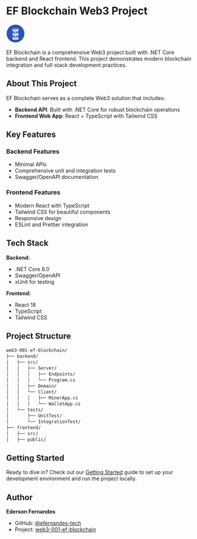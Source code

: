 # EF Blockchain Web3 Project

![EF Blockchain Logo](../ef-blockchain.png)

EF Blockchain is a comprehensive Web3 project built with .NET Core backend and React frontend. This project demonstrates modern blockchain integration and full-stack development practices.

## About This Project

EF Blockchain serves as a complete Web3 solution that includes:

-   **Backend API**: Built with .NET Core for robust blockchain operations
-   **Frontend Web App**: React + TypeScript with Tailwind CSS

## Key Features

### Backend Features

-   Minimal APIs
-   Comprehensive unit and integration tests
-   Swagger/OpenAPI documentation

### Frontend Features

-   Modern React with TypeScript
-   Tailwind CSS for beautiful components
-   Responsive design
-   ESLint and Prettier integration

## Tech Stack

**Backend:**

-   .NET Core 8.0
-   Swagger/OpenAPI
-   xUnit for testing

**Frontend:**

-   React 18
-   TypeScript
-   Tailwind CSS

## Project Structure

```
web3-001-ef-blockchain/
├── backend/
│   ├── src/
│   │   ├── Server/
│   │   │   ├── Endpoints/
│   │   │   └── Program.cs
│   │   ├── Domain/
│   │   └── Client/
│   │   │   ├── MinerApp.cs
│   │   │   └── WalletApp.cs
│   └── tests/
│       ├── UnitTest/
│       └── IntegrationTest/
├── frontend/
│   ├── src/
│   ├── public/
```

## Getting Started

Ready to dive in? Check out our [Getting Started](getting-started.md) guide to set up your development environment and run the project locally.

## Author

**Ederson Fernandes**

-   GitHub: [@efernandes-tech](https://github.com/efernandes-tech)
-   Project: [web3-001-ef-blockchain](https://github.com/efernandes-tech/web3-001-ef-blockchain)
